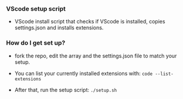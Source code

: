 ### VScode setup script ###

* VScode install script that checks if VScode is installed, copies settings.json and installs extensions.

### How do I get set up? ###

* fork the repo, edit the array and the settings.json file to match your setup.
* You can list your currently installed extensions with:
```code --list-extensions```

* After that, run the setup script:
```./setup.sh```